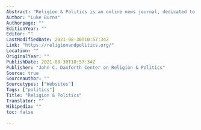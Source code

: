 ```yaml
---
Abstract: "Religion & Politics is an online news journal, dedicated to the two topics thought unfit for polite company. It is a project of the John C. Danforth Center on Religion & Politics at Washington University in St. Louis."
Author: "Luke Burns"
Authorpage: ""
EditionYear: ""
Editor: ""
LastModifiedDate: 2021-08-30T10:57:34Z
Link: "https://religionandpolitics.org/"
Location: ""
OriginalYear: ""
PublishDate: 2021-08-30T10:57:34Z
Publisher: "John C. Danforth Center on Religion & Politics"
Source: true
Sourceauthor: ""
Sourcetypes: ["Websites"]
Tags: ["politics"]
Title: "Religion & Politics"
Translator: ""
Wikipedia: ""
toc: false

---
```

